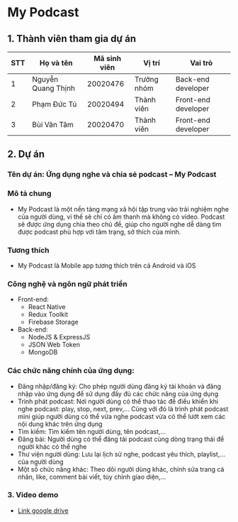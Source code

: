 # My Podcast
## 1. Thành viên tham gia dự án
| STT | Họ và tên | Mã sinh viên | Vị trí | Vai trò |
|--------------|-------|------|-------|--------|
| 1 | Nguyễn Quang Thịnh | 20020476 | Trưởng nhóm | Back-end developer |
| 2 | Phạm Đức Tú | 20020494 | Thành viên | Front-end developer |
| 3 | Bùi Văn Tâm | 20020470 | Thành viên | Front-end developer |
## 2. Dự án
### Tên dự án: Ứng dụng nghe và chia sẻ podcast – My Podcast
### Mô tả chung
  - My Podcast là một nền tảng mạng xã hội tập trung vào trải nghiệm nghe của người dùng, vì thế sẽ chỉ có âm thanh mà không có video. Podcast sẽ được ứng dụng chia theo chủ đề, giúp cho người nghe dễ dàng tìm được podcast phù hợp với tâm trạng, sở thích của mình.
### Tương thích
- My Podcast là Mobile app tương thích trên cả Android và iOS
### Công nghệ và ngôn ngữ phát triển 
- Front-end: 
   - React Native
   - Redux Toolkit
   - Firebase Storage
- Back-end: 
   - NodeJS & ExpressJS
   - JSON Web Token
   - MongoDB
### Các chức năng chính của ứng dụng:
- Đăng nhập/đăng ký: Cho phép người dùng đăng ký tài khoản và đăng nhập vào ứng dụng để sử dụng đầy đủ các chức năng của ứng dụng
- Trình phát podcast: Nơi người dùng có thể thao tác để điều khiển khi nghe podcast: play, stop, next, prev,… Cùng với đó là trình phát podcast mini giúp người dùng có thể vừa nghe podcast vừa có thể lướt xem các nội dung khác trên ứng dụng
- Tìm kiếm: Tìm kiếm tên người dùng, tên podcast,…
- Đăng bài: Người dùng có thể đăng tải podcast cùng dòng trạng thái để người khác có thể nghe
- Thư viện người dùng: Lưu lại lịch sử nghe, podcast yêu thích, playlist,… của người dùng
- Một số chức năng khác: Theo dõi người dùng khác, chỉnh sửa trang cá nhân, like, comment bài viết, tùy chỉnh giao diện,...
### 3. Video demo
- [Link google drive](https://drive.google.com/file/d/1kfMKNvbqTIbWv9zqQsq3OWljV9afV1L-/view)